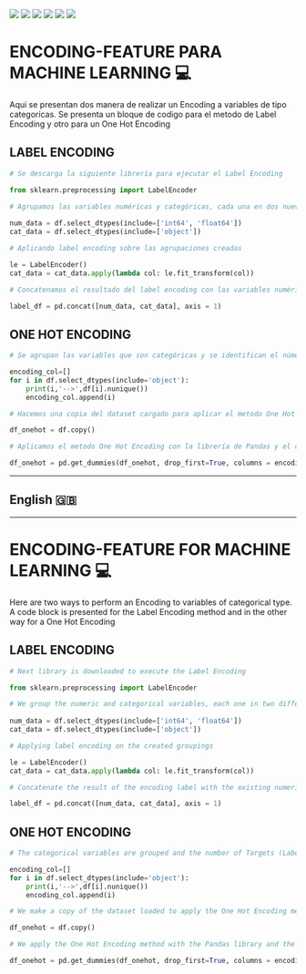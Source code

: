 ![](https://img.shields.io/github/stars/pandao/editor.md.svg) ![](https://img.shields.io/github/forks/pandao/editor.md.svg) ![](https://img.shields.io/github/tag/pandao/editor.md.svg) ![](https://img.shields.io/github/release/pandao/editor.md.svg) ![](https://img.shields.io/github/issues/pandao/editor.md.svg) ![](https://img.shields.io/bower/v/editor.md.svg)


# ENCODING-FEATURE PARA MACHINE LEARNING :computer:
Aqui se presentan dos manera de realizar un Encoding a variables de tipo categoricas. Se presenta un bloque de codigo para el metodo de Label Encoding y otro para un One Hot Encoding


## LABEL ENCODING

```python
# Se descarga la siguiente librería para ejecutar el Label Encoding

from sklearn.preprocessing import LabelEncoder

# Agrupamos las variables numéricas y categóricas, cada una en dos nuevos Dataframes
 
num_data = df.select_dtypes(include=['int64', 'float64'])
cat_data = df.select_dtypes(include=['object'])

# Aplicando label encoding sobre las agrupaciones creadas

le = LabelEncoder()
cat_data = cat_data.apply(lambda col: le.fit_transform(col))

# Concatenamos el resultado del label encoding con las variables numéricas existentes

label_df = pd.concat([num_data, cat_data], axis = 1)
```
## ONE HOT ENCODING

```python
# Se agrupan las variables que son categóricas y se identifican el número de Targets (Etiquetas) que tiene la variable

encoding_col=[]
for i in df.select_dtypes(include='object'):   
    print(i,'-->',df[i].nunique())
    encoding_col.append(i)

# Hacemos una copia del dataset cargado para aplicar el metodo One Hot Encoding

df_onehot = df.copy()

# Aplicamos el metodo One Hot Encoding con la librería de Pandas y el comando "pd.get_dummmies"

df_onehot = pd.get_dummies(df_onehot, drop_first=True, columns = encoding_col, prefix = encoding_col)
```

------------

##  **English** 🇬🇧 

------------

# ENCODING-FEATURE FOR MACHINE LEARNING :computer:
Here are two ways to perform an Encoding to variables of categorical type. A code block is presented for the Label Encoding method and in the other way for a One Hot Encoding


## LABEL ENCODING
```python
# Next library is downloaded to execute the Label Encoding

from sklearn.preprocessing import LabelEncoder

# We group the numeric and categorical variables, each one in two different Dataframes
 
num_data = df.select_dtypes(include=['int64', 'float64'])
cat_data = df.select_dtypes(include=['object'])

# Applying label encoding on the created groupings

le = LabelEncoder()
cat_data = cat_data.apply(lambda col: le.fit_transform(col))

# Concatenate the result of the encoding label with the existing numeric variables

label_df = pd.concat([num_data, cat_data], axis = 1)
```


## ONE HOT ENCODING

```python
# The categorical variables are grouped and the number of Targets (Labels) that the variable has are identified

encoding_col=[]
for i in df.select_dtypes(include='object'):   
    print(i,'-->',df[i].nunique())
    encoding_col.append(i)

# We make a copy of the dataset loaded to apply the One Hot Encoding method

df_onehot = df.copy()

# We apply the One Hot Encoding method with the Pandas library and the "pd.get_dummmies" command

df_onehot = pd.get_dummies(df_onehot, drop_first=True, columns = encoding_col, prefix = encoding_col)
```


